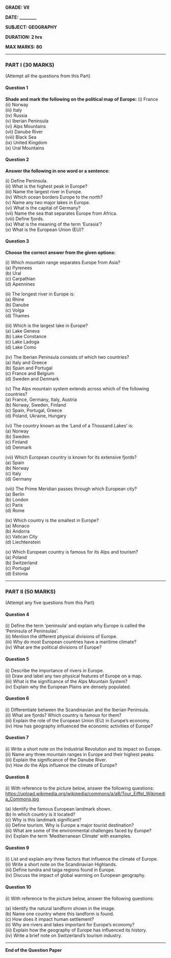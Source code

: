 **GRADE: VII**

**DATE: \_\_\_\_\_\_\_\_**

**SUBJECT: GEOGRAPHY**

**DURATION: 2 hrs**

**MAX MARKS: 80**

---

### **PART I (30 MARKS)**

(Attempt all the questions from this Part)

#### **Question 1**

**Shade and mark the following on the political map of Europe:**
(i) France\
(ii) Norway\
(iii) Italy\
(iv) Russia\
(v) Iberian Peninsula\
(vi) Alps Mountains\
(vii) Danube River\
(viii) Black Sea\
(ix) United Kingdom\
(x) Ural Mountains

#### **Question 2**

**Answer the following in one word or a sentence:**


(i) Define Peninsula.\
(ii) What is the highest peak in Europe?\
(iii) Name the largest river in Europe.\
(iv) Which ocean borders Europe to the north?\
(v) Name any two major lakes in Europe.\
(vi) What is the capital of Germany?\
(vii) Name the sea that separates Europe from Africa.\
(viii) Define fjords.\
(ix) What is the meaning of the term ‘Eurasia’?\
(x) What is the European Union (EU)?

#### **Question 3**

**Choose the correct answer from the given options:**

(i) Which mountain range separates Europe from Asia?\
(a) Pyrenees\
(b) Ural\
(c) Carpathian\
(d) Apennines

(ii) The longest river in Europe is:\
(a) Rhine\
(b) Danube\
(c) Volga\
(d) Thames

(iii) Which is the largest lake in Europe?\
(a) Lake Geneva\
(b) Lake Constance\
(c) Lake Ladoga\
(d) Lake Como

(iv) The Iberian Peninsula consists of which two countries?\
(a) Italy and Greece\
(b) Spain and Portugal\
(c) France and Belgium\
(d) Sweden and Denmark

(v) The Alps mountain system extends across which of the following countries?\
(a) France, Germany, Italy, Austria\
(b) Norway, Sweden, Finland\
(c) Spain, Portugal, Greece\
(d) Poland, Ukraine, Hungary

(vi) The country known as the ‘Land of a Thousand Lakes’ is:\
(a) Norway\
(b) Sweden\
(c) Finland\
(d) Denmark

(vii) Which European country is known for its extensive fjords?\
(a) Spain\
(b) Norway\
(c) Italy\
(d) Germany

(viii) The Prime Meridian passes through which European city?\
(a) Berlin\
(b) London\
(c) Paris\
(d) Rome

(ix) Which country is the smallest in Europe?\
(a) Monaco\
(b) Andorra\
(c) Vatican City\
(d) Liechtenstein

(x) Which European country is famous for its Alps and tourism?\
(a) Poland\
(b) Switzerland\
(c) Portugal\
(d) Estonia

---

### **PART II (50 MARKS)**

(Attempt any five questions from this Part)

#### **Question 4**

(i) Define the term ‘peninsula’ and explain why Europe is called the ‘Peninsula of Peninsulas’.\
(ii) Mention the different physical divisions of Europe.\
(iii) Why do most European countries have a maritime climate?\
(iv) What are the political divisions of Europe?

#### **Question 5**

(i) Describe the importance of rivers in Europe.\
(ii) Draw and label any two physical features of Europe on a map.\
(iii) What is the significance of the Alps Mountain System?\
(iv) Explain why the European Plains are densely populated.

#### **Question 6**

(i) Differentiate between the Scandinavian and the Iberian Peninsula.\
(ii) What are fjords? Which country is famous for them?\
(iii) Explain the role of the European Union (EU) in Europe’s economy.\
(iv) How has geography influenced the economic activities of Europe?

#### **Question 7**

(i) Write a short note on the Industrial Revolution and its impact on Europe.\
(ii) Name any three mountain ranges in Europe and their highest peaks.\
(iii) Explain the significance of the Danube River.\
(iv) How do the Alps influence the climate of Europe?

#### **Question 8**

(i) With reference to the picture below, answer the following questions:
https://upload.wikimedia.org/wikipedia/commons/a/a8/Tour_Eiffel_Wikimedia_Commons.jpg

   (a) Identify the famous European landmark shown.\
   (b) In which country is it located?\
   (c) Why is this landmark significant?\
(ii) Define tourism. Why is Europe a major tourist destination?\
(iii) What are some of the environmental challenges faced by Europe?\
(iv) Explain the term ‘Mediterranean Climate’ with examples.

#### **Question 9**

(i) List and explain any three factors that influence the climate of Europe.\
(ii) Write a short note on the Scandinavian Highlands.\
(iii) Define tundra and taiga regions found in Europe.\
(iv) Discuss the impact of global warming on European geography.

#### **Question 10**

(i) With reference to the picture below, answer the following questions:

(a) Identify the natural landform shown in the image.\
(b) Name one country where this landform is found.\
(c) How does it impact human settlement?\
(ii) Why are rivers and lakes important for Europe’s economy?\
(iii) Explain how the geography of Europe has influenced its history.\
(iv) Write a brief note on Switzerland’s tourism industry.

---

**End of the Question Paper**

